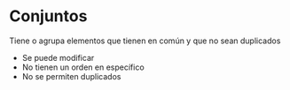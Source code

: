 # Conjuntos

Tiene o agrupa elementos que tienen en común y que no sean duplicados

* Se puede modificar
* No tienen un orden en específico
* No se permiten duplicados